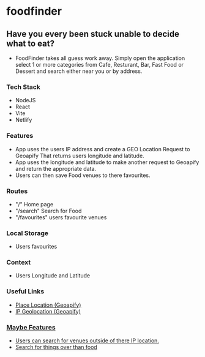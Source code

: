# foodfinder

## Have you every been stuck unable to decide what to eat?

- FoodFinder takes all guess work away. Simply open the application select 1 or more categories from Cafe, Resturant, Bar, Fast Food or Dessert and search either near you or by address.

### Tech Stack

- NodeJS
- React
- Vite
- Netlify

### Features

- App uses the users IP address and create a GEO Location Request to Geoapify That returns users longitude and latitude.
- App uses the longitude and latitude to make another request to Geoapify and return the appropriate data.
- Users can then save Food venues to there favourites.

### Routes

- "/" Home page
- "/search" Search for Food
- "/favourites" users favourite venues

### Local Storage

- Users favourites

### Context

- Users Longitude and Latitude

### Useful Links

- <a href="https://apidocs.geoapify.com/docs/places/#about"> Place Location (Geoapify)
- <a href="https://apidocs.geoapify.com/docs/ip-geolocation/#about"> IP Geolocation (Geoapify)

### Maybe Features

- Users can search for venues outside of there IP location.
- Search for things over than food

